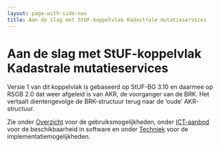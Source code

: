 ```yaml
---
layout: page-with-side-nav
title: Aan de slag met StUF-koppelvlak Kadastrale mutatieservices
---
```

# Aan de slag met StUF-koppelvlak Kadastrale mutatieservices

Versie 1 van dit koppelvlak is gebaseerd op StUF-BG 3.10 en daarmee op RSGB 2.0 dat weer afgeleid is van AKR, de voorganger van de BRK. Het vertaalt dientengevolge de BRK-structuur terug naar de ‘oude’ AKR-structuur.

Zie onder [Overzicht](https://vng-realisatie.github.io/Kadastrale-mutatieservices/) voor de gebruiksmogelijkheden, onder [ICT-aanbod](https://vng-realisatie.github.io/Kadastrale-mutatieservices/ICT%20aanbod) voor de beschikbaarheid in software en onder [Techniek](https://vng-realisatie.github.io/Kadastrale-mutatieservices/Techniek) voor de implementatiemogelijkheden.